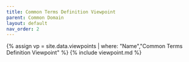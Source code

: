 ```yaml
---
title: Common Terms Definition Viewpoint
parent: Common Domain
layout: default
nav_order: 2
---
```

{% assign vp = site.data.viewpoints | where: "Name","Common Terms Definition Viewpoint" %}
{% include viewpoint.md %}